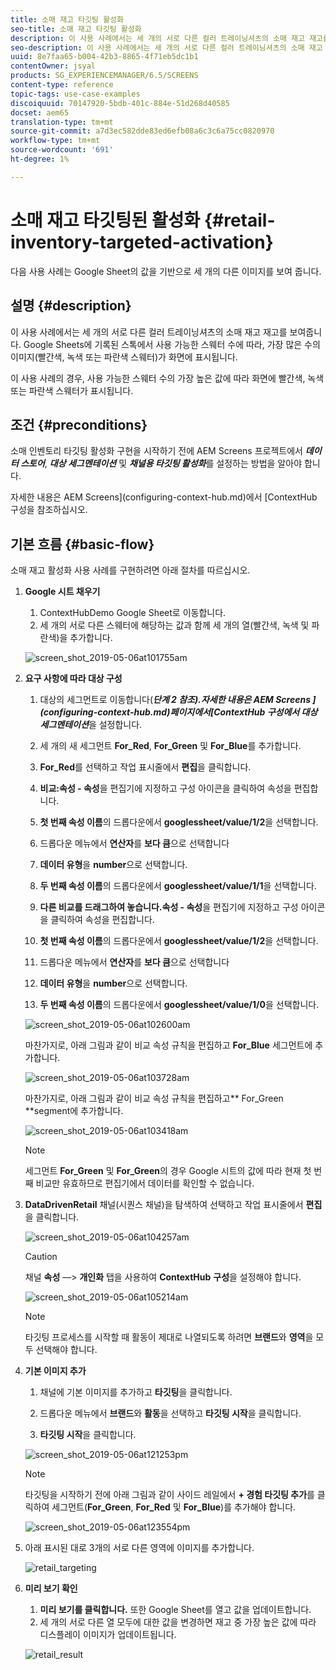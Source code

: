 ```yaml
---
title: 소매 재고 타깃팅 활성화
seo-title: 소매 재고 타깃팅 활성화
description: 이 사용 사례에서는 세 개의 서로 다른 컬러 트레이닝셔츠의 소매 재고 재고를 보여줍니다. Google Sheets에 기록된 스톡에서 사용 가능한 스웨터 수에 따라, 가장 많은 수의 이미지(빨간색, 녹색 또는 파란색 스웨터)가 화면에 표시됩니다.
seo-description: 이 사용 사례에서는 세 개의 서로 다른 컬러 트레이닝셔츠의 소매 재고 재고를 보여줍니다. Google Sheets에 기록된 스톡에서 사용 가능한 스웨터 수에 따라, 가장 많은 수의 이미지(빨간색, 녹색 또는 파란색 스웨터)가 화면에 표시됩니다.
uuid: 8e7faa65-b004-42b3-8865-4f71eb5dc1b1
contentOwner: jsyal
products: SG_EXPERIENCEMANAGER/6.5/SCREENS
content-type: reference
topic-tags: use-case-examples
discoiquuid: 70147920-5bdb-401c-884e-51d268d40585
docset: aem65
translation-type: tm+mt
source-git-commit: a7d3ec582dde83ed6efb08a6c3c6a75cc0820970
workflow-type: tm+mt
source-wordcount: '691'
ht-degree: 1%

---
```



# 소매 재고 타깃팅된 활성화 {#retail-inventory-targeted-activation}

다음 사용 사례는 Google Sheet의 값을 기반으로 세 개의 다른 이미지를 보여 줍니다.

## 설명 {#description}

이 사용 사례에서는 세 개의 서로 다른 컬러 트레이닝셔츠의 소매 재고 재고를 보여줍니다. Google Sheets에 기록된 스톡에서 사용 가능한 스웨터 수에 따라, 가장 많은 수의 이미지(빨간색, 녹색 또는 파란색 스웨터)가 화면에 표시됩니다.

이 사용 사례의 경우, 사용 가능한 스웨터 수의 가장 높은 값에 따라 화면에 빨간색, 녹색 또는 파란색 스웨터가 표시됩니다.

## 조건 {#preconditions}

소매 인벤토리 타깃팅 활성화 구현을 시작하기 전에 AEM Screens 프로젝트에서 ***데이터 스토어***, ***대상 세그멘테이션*** 및 ***채널용 타깃팅 활성화***&#x200B;를 설정하는 방법을 알아야 합니다.

자세한 내용은 AEM Screens](configuring-context-hub.md)에서 [ContextHub 구성을 참조하십시오.

## 기본 흐름 {#basic-flow}

소매 재고 활성화 사용 사례를 구현하려면 아래 절차를 따르십시오.

1. **Google 시트 채우기**

   1. ContextHubDemo Google Sheet로 이동합니다.
   1. 세 개의 서로 다른 스웨터에 해당하는 값과 함께 세 개의 열(빨간색, 녹색 및 파란색)을 추가합니다.

   ![screen_shot_2019-05-06at101755am](assets/screen_shot_2019-05-06at101755am.png)

1. **요구 사항에 따라 대상 구성**

   1. 대상의 세그먼트로 이동합니다(***단계 2 참조).자세한 내용은 AEM Screens ](configuring-context-hub.md)**페이지에서**[ContextHub 구성에서 대상 세그멘테이션***&#x200B;을 설정합니다.

   1. 세 개의 새 세그먼트 **For_Red**, **For_Green** 및 **For_Blue**&#x200B;를 추가합니다.

   1. **For_Red**&#x200B;를 선택하고 작업 표시줄에서 **편집**&#x200B;을 클릭합니다.

   1. **비교:속성 - 속성**&#x200B;을 편집기에 지정하고 구성 아이콘을 클릭하여 속성을 편집합니다.
   1. **첫 번째 속성 이름**&#x200B;의 드롭다운에서 **googlessheet/value/1/2**&#x200B;을 선택합니다.

   1. 드롭다운 메뉴에서 **연산자**&#x200B;를 **보다 큼**&#x200B;으로 선택합니다

   1. **데이터 유형**&#x200B;을 **number**&#x200B;으로 선택합니다.

   1. **두 번째 속성 이름**&#x200B;의 드롭다운에서 **googlessheet/value/1/1**&#x200B;을 선택합니다.

   1. **다른 비교를 드래그하여 놓습니다.속성 - 속성**&#x200B;을 편집기에 지정하고 구성 아이콘을 클릭하여 속성을 편집합니다.
   1. **첫 번째 속성 이름**&#x200B;의 드롭다운에서 **googlessheet/value/1/2**&#x200B;을 선택합니다.

   1. 드롭다운 메뉴에서 **연산자**&#x200B;를 **보다 큼**&#x200B;으로 선택합니다

   1. **데이터 유형**&#x200B;을 **number**&#x200B;으로 선택합니다.

   1. **두 번째 속성 이름**&#x200B;의 드롭다운에서 **googlessheet/value/1/0**&#x200B;을 선택합니다.

   ![screen_shot_2019-05-06at102600am](assets/screen_shot_2019-05-06at102600am.png)

   마찬가지로, 아래 그림과 같이 비교 속성 규칙을 편집하고 **For_Blue** 세그먼트에 추가합니다.

   ![screen_shot_2019-05-06at103728am](assets/screen_shot_2019-05-06at103728am.png)

   마찬가지로, 아래 그림과 같이 비교 속성 규칙을 편집하고** For_Green **segment에 추가합니다.

   ![screen_shot_2019-05-06at103418am](assets/screen_shot_2019-05-06at103418am.png)

   >[!NOTE]
   >
   >세그먼트 **For_Green** 및 **For_Green**&#x200B;의 경우 Google 시트의 값에 따라 현재 첫 번째 비교만 유효하므로 편집기에서 데이터를 확인할 수 없습니다.

1. **DataDrivenRetail** 채널(시퀀스 채널)을 탐색하여 선택하고 작업 표시줄에서 **편집**&#x200B;을 클릭합니다.

   ![screen_shot_2019-05-06at104257am](assets/screen_shot_2019-05-06at104257am.png)

   >[!CAUTION]
   >
   >채널 **속성** —> **개인화** 탭을 사용하여 **ContextHub** **구성**&#x200B;을 설정해야 합니다.

   ![screen_shot_2019-05-06at105214am](assets/screen_shot_2019-05-06at105214am.png)

   >[!NOTE]
   타깃팅 프로세스를 시작할 때 활동이 제대로 나열되도록 하려면 **브랜드**&#x200B;와 **영역**&#x200B;을 모두 선택해야 합니다.

1. **기본 이미지 추가**

   1. 채널에 기본 이미지를 추가하고 **타깃팅**&#x200B;을 클릭합니다.
   1. 드롭다운 메뉴에서 **브랜드**&#x200B;와 **활동**&#x200B;을 선택하고 **타깃팅 시작**&#x200B;을 클릭합니다.

   1. **타깃팅 시작**&#x200B;을 클릭합니다.

   ![screen_shot_2019-05-06at121253pm](assets/screen_shot_2019-05-06at121253pm.png)

   >[!NOTE]
   타깃팅을 시작하기 전에 아래 그림과 같이 사이드 레일에서 **+ 경험 타깃팅 추가**&#x200B;를 클릭하여 세그먼트(**For_Green**, **For_Red** 및 **For_Blue**)를 추가해야 합니다.

   ![screen_shot_2019-05-06at123554pm](assets/screen_shot_2019-05-06at123554pm.png)

1. 아래 표시된 대로 3개의 서로 다른 영역에 이미지를 추가합니다.

   ![retail_targeting](assets/retail_targeting.gif)

1. **미리 보기 확인**

   1. **미리 보기를 클릭합니다.** 또한 Google Sheet를 열고 값을 업데이트합니다.
   1. 세 개의 서로 다른 열 모두에 대한 값을 변경하면 재고 중 가장 높은 값에 따라 디스플레이 이미지가 업데이트됩니다.

   ![retail_result](assets/retail_result.gif)

